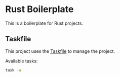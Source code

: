 # Rust Boilerplate

This is a boilerplate for Rust projects.

## Taskfile

This project uses the [Taskfile](https://taskfile.dev) to manage the project.

Available tasks:
```bash
task -a
```